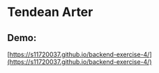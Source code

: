 # Tendean Arter

## Demo:
[https://s11720037.github.io/backend-exercise-4/](https://s11720037.github.io/backend-exercise-4/)
